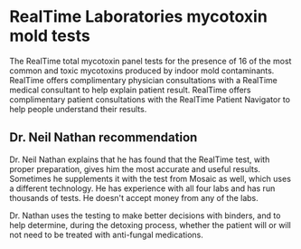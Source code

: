 # RealTime Laboratories mycotoxin mold tests

The RealTime total mycotoxin panel tests for the presence of 16 of the most common and toxic mycotoxins produced by indoor mold contaminants. RealTime offers complimentary physician consultations with a RealTime medical consultant to help explain patient result. RealTime offers complimentary patient consultations with the RealTime Patient Navigator to help people understand their results.

## Dr. Neil Nathan recommendation

Dr. Neil Nathan explains that he has found that the RealTime test, with proper preparation, gives him the most accurate and useful results. Sometimes he supplements it with the test from Mosaic as well, which uses a different technology. He has experience with all four labs and has run thousands of tests. He doesn't accept money from any of the labs.

Dr. Nathan uses the testing to make better decisions with binders, and to help determine, during the detoxing process, whether the patient will or will not need to be treated with anti-fungal medications. 
